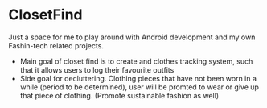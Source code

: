 # ClosetFind
Just a space for me to play around with Android development and my own Fashin-tech related projects.

- Main goal of closet find is to create and clothes tracking system, such that it allows users to log their favourite outfits
- Side goal for decluttering. Clothing pieces that have not been worn in a while (period to be determined), user will be promted to wear
or give up that piece of clothing. (Promote sustainable fashion as well)
